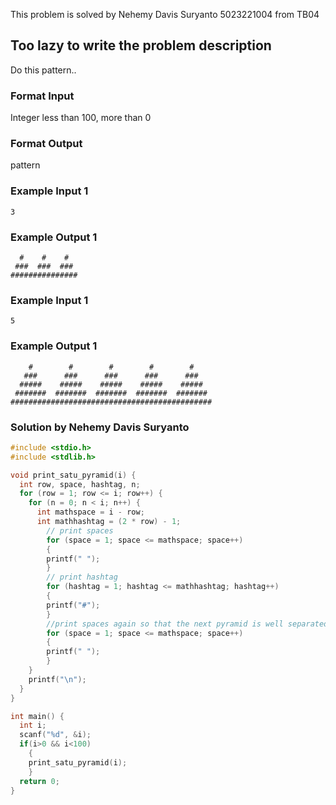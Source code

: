 This problem is solved by Nehemy Davis Suryanto 5023221004 from TB04
## Too lazy to write the problem description
Do this pattern..
### Format Input
Integer less than 100, more than 0
### Format Output
pattern
### Example Input 1
```
3
```
### Example Output 1
```
  #    #    #
 ###  ###  ###
###############
```
### Example Input 1
```
5
```
### Example Output 1
```
    #        #        #        #        #
   ###      ###      ###      ###      ###
  #####    #####    #####    #####    #####
 #######  #######  #######  #######  #######
#############################################
```


### Solution by Nehemy Davis Suryanto
```c
#include <stdio.h>
#include <stdlib.h>

void print_satu_pyramid(i) {
  int row, space, hashtag, n;
  for (row = 1; row <= i; row++) {
    for (n = 0; n < i; n++) {
      int mathspace = i - row;
      int mathhashtag = (2 * row) - 1;
        // print spaces
        for (space = 1; space <= mathspace; space++)
        {
        printf(" ");
        }
        // print hashtag
        for (hashtag = 1; hashtag <= mathhashtag; hashtag++)
        {
        printf("#");
        }
        //print spaces again so that the next pyramid is well separated (fixing the cursor)
        for (space = 1; space <= mathspace; space++)
        {
        printf(" ");
        }
    }
    printf("\n");
  }
}

int main() {
  int i;
  scanf("%d", &i);
  if(i>0 && i<100)
    {
    print_satu_pyramid(i);
    }
  return 0;
}

```